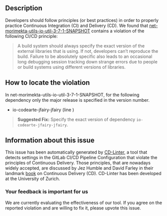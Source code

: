 
## Description
Developers should follow principles (or best practices) in order to properly practice Continuous Integration (CI) and Delivery (CD).
We found that [net-morimekta-utils-io-util-3-7-1-SNAPSHOT](https://gitlab.com/morimekta/io-util/blob/master/.gitlab-ci.yml) contains a violation of the following CI/CD principle:

> A build system should always specify the exact version of the external libraries that is using.
If not, developers can’t reproduce the build. Failure to be absolutely specific also leads to an occasional long debugging session tracking down strange errors due to people or build systems using different versions of libraries.

## How to locate the violation

In net-morimekta-utils-io-util-3-7-1-SNAPSHOT, for the following dependency only the major release is specified in the version number.

* io-codearte-jfairy-jfairy (line )

> **Suggested Fix:** Specify the exact version of dependency `io-codearte-jfairy-jfairy`.

## Information about this issue

This issue has been automatically generated by [CD-Linter](https://gitlab.com/Jancso/configuration-analytics), a tool that detects settings in the GitLab CI/CD Pipeline Configuration that violate the principles of Continuous Delivery. Those principles, that are nowadays widely accepted, are discussed by Jez Humble and David Farley in their landmark [book](https://www.oreilly.com/library/view/continuous-delivery-reliable/9780321670250/) on Continuous Delivery (CD). CD-Linter has been developed at the University of Zurich.

### Your feedback is important for us
We are currently evaluating the effectiveness of our tool. If you agree on the reported violation and are willing to fix it, please upvote this issue.